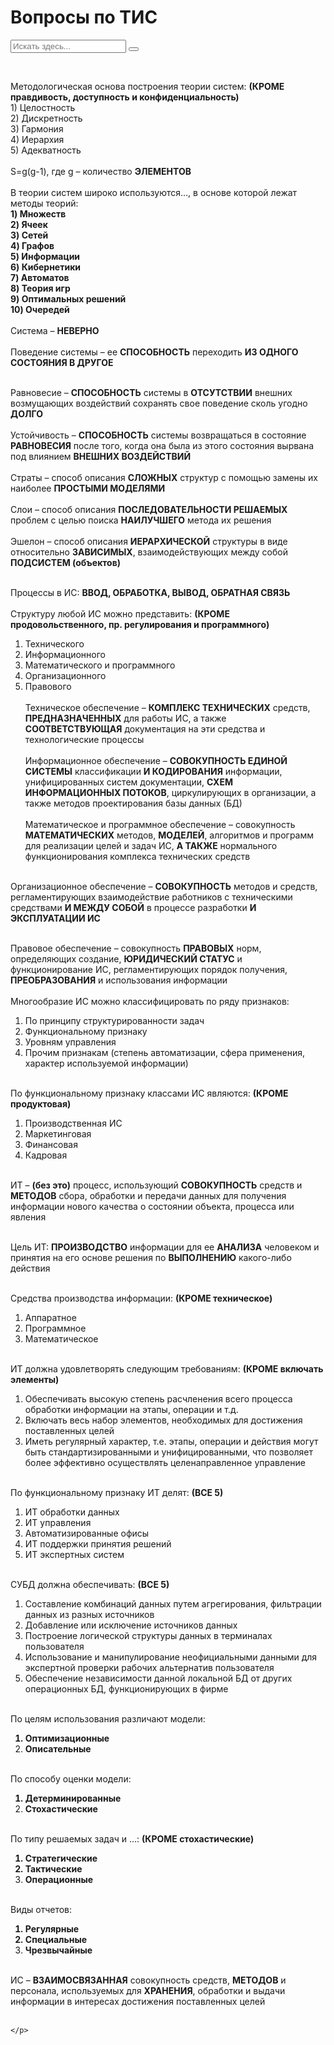 <html>
	<head>
		<title>Вопросы по ТИС</title>
		<meta charset="utf-8">	
		<link rel="stylesheet" href="main.css"/>
		<link rel="stylesheet" href="https://maxcdn.bootstrapcdn.com/font-awesome/4.5.0/css/font-awesome.min.css">
	</head>
	<body>
		<h1 class="title">Вопросы по ТИС</h1>
		<form>
			<input type="text" id="text-to-find" value="" placeholder="Искать здесь..." onkeypress="if(event.keyCode===13){ FindOnPage('text-to-find'); return false; }">
			<button type="button" onclick="javascript: FindOnPage('text-to-find'); return false;" value="Искать"></button>
		  </form>
	<br>
	<p class="text">
	Методологическая основа построения теории систем: <b>(КРОМЕ правдивость, доступность и конфиденциальность)</b><br>
	1)	Целостность<br>
	2)	Дискретность<br>
	3)	Гармония<br>
	4)	Иерархия<br>
	5)	Адекватность<br>
	<br>
	S=g(g-1), где g – количество <b>ЭЛЕМЕНТОВ</b><br>
	<br>
	В теории систем широко используются…, в основе которой лежат методы теорий: <b><br>
1)	Множеств<br>
2)	Ячеек<br>
3)	Сетей<br>
4)	Графов<br>
5)	Информации<br>
6)	Кибернетики<br>
7)	Автоматов<br>
8)	Теория игр<br>
9)	Оптимальных решений<br>
10)	Очередей<br><br>
</b>
Система – <b>НЕВЕРНО</b><br><br>
Поведение системы – ее <b>СПОСОБНОСТЬ</b> переходить <b>ИЗ ОДНОГО СОСТОЯНИЯ В ДРУГОЕ</b><br><br>

Равновесие – <b>СПОСОБНОСТЬ</b> системы в <b>ОТСУТСТВИИ</b> внешних возмущающих воздействий сохранять свое поведение сколь угодно <b>ДОЛГО</b><br><br>
Устойчивость – <b>СПОСОБНОСТЬ</b> системы возвращаться в состояние <b>РАВНОВЕСИЯ</b> после того, когда она была из этого состояния вырвана под влиянием <b>ВНЕШНИХ ВОЗДЕЙСТВИЙ</b><br><br>
Страты – способ описания <b>СЛОЖНЫХ</b> структур с помощью замены их наиболее <b>ПРОСТЫМИ МОДЕЛЯМИ</b><br><br>
Слои – способ описания <b>ПОСЛЕДОВАТЕЛЬНОСТИ РЕШАЕМЫХ</b> проблем с целью поиска <b>НАИЛУЧШЕГО</b> метода их решения<br><br>
Эшелон – способ описания <b>ИЕРАРХИЧЕСКОЙ</b> структуры в виде относительно <b>ЗАВИСИМЫХ</b>, взаимодействующих между собой <b>ПОДСИСТЕМ (объектов)</b><br><br>

Процессы в ИС: <b>ВВОД, ОБРАБОТКА, ВЫВОД, ОБРАТНАЯ СВЯЗЬ</b><br><br>
Структуру любой ИС можно представить: <b>(КРОМЕ продовольственного, пр. регулирования и программного)</b><br>
1)	Технического<br>
2)	Информационного<br>
3)	Математического и программного<br>
4)	Организационного<br>
5)	Правового<br><br>
Техническое обеспечение – <b>КОМПЛЕКС ТЕХНИЧЕСКИХ</b> средств, <b>ПРЕДНАЗНАЧЕННЫХ</b> для работы ИС, а также <b>СООТВЕТСТВУЮЩАЯ</b> документация на эти средства и технологические процессы<br><br>
Информационное обеспечение – <b>СОВОКУПНОСТЬ ЕДИНОЙ СИСТЕМЫ</b> классификации <b>И КОДИРОВАНИЯ</b> информации, унифицированных систем документации, <b>СХЕМ ИНФОРМАЦИОННЫХ ПОТОКОВ</b>, циркулирующих в организации, а также методов проектирования базы данных (БД)<br><br>
Математическое и программное обеспечение – совокупность <b>МАТЕМАТИЧЕСКИХ</b> методов, <b>МОДЕЛЕЙ</b>, алгоритмов и программ для реализации целей и задач ИС, <b>А ТАКЖЕ</b> нормального функционирования комплекса технических средств<br><br>

Организационное обеспечение – <b>СОВОКУПНОСТЬ</b> методов и средств, регламентирующих взаимодействие работников с техническими средствами <b>И МЕЖДУ СОБОЙ</b> в процессе разработки <b>И ЭКСПЛУАТАЦИИ ИС</b><br><br>

Правовое обеспечение – совокупность <b>ПРАВОВЫХ</b> норм, определяющих создание, <b>ЮРИДИЧЕСКИЙ СТАТУС</b> и функционирование ИС, регламентирующих порядок получения, <b>ПРЕОБРАЗОВАНИЯ</b> и использования информации<br><br>
Многообразие ИС можно классифицировать по ряду признаков:<br> <b></b>
1)	По принципу структурированности задач<br>
2)	Функциональному признаку<br>
3)	Уровням управления<br>
4)	Прочим признакам (степень автоматизации, сфера применения, характер используемой информации) <br><br>

По функциональному признаку классами ИС являются: <b>(КРОМЕ продуктовая)<br></b>
1)	Производственная ИС<br>
2)	Маркетинговая<br>
3)	Финансовая<br>
4)	Кадровая <br><br>

ИТ – <b>(без это)</b> процесс, использующий <b>СОВОКУПНОСТЬ</b> средств и <b>МЕТОДОВ</b> сбора, обработки и передачи данных для получения информации нового качества о состоянии объекта, процесса или явления<br><br>

Цель ИТ: <b>ПРОИЗВОДСТВО</b> информации для ее <b>АНАЛИЗА</b> человеком и принятия на его основе решения по <b>ВЫПОЛНЕНИЮ</b> какого-либо действия <br><br>

Средства производства информации: <b>(КРОМЕ техническое)<br></b>
1)	Аппаратное<br>
2)	Программное<br>
3)	Математическое<br> <br>

ИТ должна удовлетворять следующим требованиям: <b>(КРОМЕ включать элементы)<br></b>
1)	Обеспечивать высокую степень расчленения всего процесса обработки информации на этапы, операции и т.д.<br>
2)	Включать весь набор элементов, необходимых для достижения поставленных целей<br>
3)	Иметь регулярный характер, т.е. этапы, операции и действия могут быть стандартизированными и унифицированными, что позволяет более эффективно осуществлять целенаправленное управление<br><br>

По функциональному признаку ИТ делят: <b>(ВСЕ 5)<br></b>
1)	ИТ обработки данных<br>
2)	ИТ управления<br>
3)	Автоматизированные офисы<br>
4)	ИТ поддержки принятия решений<br>
5)	ИТ экспертных систем<br><br>

СУБД должна обеспечивать: <b>(ВСЕ 5)<br></b>
1)	Составление комбинаций данных путем агрегирования, фильтрации данных из разных источников<br>
2)	Добавление или исключение источников данных<br>
3)	Построение логической структуры данных в терминалах пользователя<br>
4)	Использование и манипулирование неофициальными данными для экспертной проверки рабочих альтернатив пользователя<br>
5)	Обеспечение независимости данной локальной БД от других операционных БД, функционирующих в фирме<br><br>

По целям использования различают модели:<br><b>
1)	Оптимизационные<br>
2)	Описательные<br><br></b>

По способу оценки модели:<br><b>
1)	Детерминированные<br>
2)	Стохастические<br><br></b>

По типу решаемых задач и …: <b>(КРОМЕ стохастические)<br>
1)	Стратегические<br>
2)	Тактические<br>
3)	Операционные<br></b><br>

Виды отчетов:<br><b>
1)	Регулярные<br>
2)	Специальные<br>
3)	Чрезвычайные<br><br></b>

ИС – <b>ВЗАИМОСВЯЗАННАЯ</b> совокупность средств, <b>МЕТОДОВ</b> и персонала, используемых для <b>ХРАНЕНИЯ</b>, обработки и выдачи информации в интересах достижения поставленных целей<br><br>




	</p>
 <br>
<script src="main.js"></script>
</body>
</html>